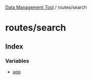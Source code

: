 [Data Management Tool](../../index.md) / routes/search

# routes/search

## Index

### Variables

- [app](variables/app.md)
